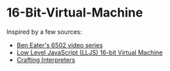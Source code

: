 # 16-Bit-Virtual-Machine

Inspired by a few sources:
- [Ben Eater's 6502 video series](https://eater.net/6502)
- [Low Level JavaScript (LLJS) 16-bit Virtual Machine](https://github.com/LowLevelJavaScript/16-Bit-Virtual-Machine)
- [Crafting Interpreters](http://craftinginterpreters.com/)
